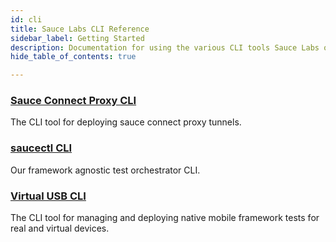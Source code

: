 ```yaml
---
id: cli
title: Sauce Labs CLI Reference
sidebar_label: Getting Started
description: Documentation for using the various CLI tools Sauce Labs offers
hide_table_of_contents: true

---
```


<div>
  <div className="box boxwidetop card">
    <div className="container">
    <a href="/dev/cli/sauce-connect-proxy"><h3>Sauce Connect Proxy CLI</h3></a>
    <p>The CLI tool for deploying sauce connect proxy tunnels.</p>
    </div>
  </div>
</div>
<div>
  <div className="box boxwidetop card">
    <div className="container">
    <a href="/testrunner-toolkit/saucectl"><h3>saucectl CLI</h3></a>
    <p>Our framework agnostic test orchestrator CLI.</p>
    </div>
  </div>
</div>
<div>
  <div className="box boxwidebottom card">
    <div className="container">
    <a href="/dev/cli/virtual-usb"><h3>Virtual USB CLI</h3></a>
    <p>The CLI tool for managing and deploying native mobile framework tests for real and virtual devices.</p>
    </div>
  </div>
</div>
